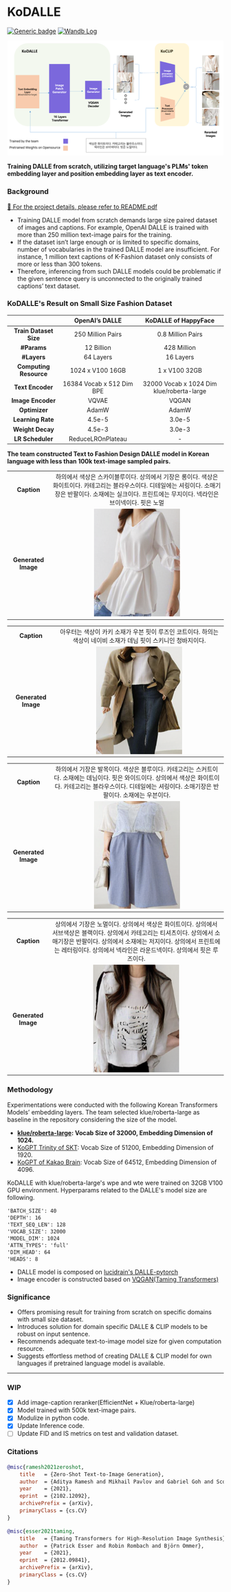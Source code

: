 # KoDALLE

[![Generic badge](https://img.shields.io/badge/📄-Presentation-blue.svg)](https://github.com/KR-HappyFace/KoDALLE/blob/main/README.pdf) [![Wandb Log](https://raw.githubusercontent.com/wandb/assets/main/wandb-github-badge-gradient.svg)](https://wandb.ai/happyface-boostcamp/final)

[![image-20211227151557604](assets/README/image-20211227151557604.png)](https://github.com/KR-HappyFace/KoDALLE/blob/main/README.pdf)

**Training DALLE from scratch, utilizing target language's PLMs' token embedding layer and position embedding layer as text encoder.**

### Background

[📂 For the project details, please refer to README.pdf](https://github.com/KR-HappyFace/KoDALLE/blob/main/README.pdf)

- Training DALLE model from scratch demands large size paired dataset of images and captions. For example, OpenAI DALLE is trained with more than 250 million text-image pairs for the training.
- If the dataset isn’t large enough or is limited to specific domains, number of vocabularies in the trained DALLE model are insufficient. For instance, 1 million text captions of K-Fashion dataset only consists of more or less than 300 tokens.
- Therefore, inferencing from such DALLE models could be problematic if the given sentence query is unconnected to the originally trained captions’ text dataset.

### KoDALLE's Result on Small Size Fashion Dataset

|                        |      OpenAI’s DALLE       |           KoDALLE of HappyFace            |
| :--------------------: | :-----------------------: | :---------------------------------------: |
| **Train Dataset Size** |     250 Million Pairs     |             0.8 Million Pairs             |
|      **#Params**       |        12 Billion         |                428 Million                |
|      **#Layers**       |         64 Layers         |                 16 Layers                 |
| **Computing Resource** |     1024 x V100 16GB      |               1 x V100 32GB               |
|    **Text Encoder**    | 16384 Vocab x 512 Dim BPE | 32000 Vocab x 1024 Dim klue/roberta-large |
|   **Image Encoder**    |           VQVAE           |                   VQGAN                   |
|     **Optimizer**      |           AdamW           |                   AdamW                   |
|   **Learning Rate**    |          4.5e-5           |                  3.0e-5                   |
|    **Weight Decay**    |          4.5e-3           |                  3.0e-3                   |
|    **LR Scheduler**    |     ReduceLROnPlateau     |                     -                     |

**The team constructed Text to Fashion Design DALLE model in Korean language with less than 100k text-image sampled pairs.**

|                     |                                                                                                                                                                                                                      |
| :-----------------: | :------------------------------------------------------------------------------------------------------------------------------------------------------------------------------------------------------------------: |
|     **Caption**     | 하의에서 색상은 스카이블루이다. 상의에서 기장은 롱이다. 색상은 화이트이다. 카테고리는 블라우스이다. 디테일에는 셔링이다. 소매기장은 반팔이다. 소재에는 실크이다. 프린트에는 무지이다. 넥라인은 브이넥이다. 핏은 노멀 |
| **Generated Image** |                                                              <img height="250" width="200" alt="image" src="assets/README/image-20211227152252313.png">                                                              |

|                     |                                                                                                                   |
| :-----------------: | :---------------------------------------------------------------------------------------------------------------: |
|     **Caption**     | 아우터는 색상이 카키 소재가 우븐 핏이 루즈인 코트이다. 하의는 색상이 네이비 소재가 데님 핏이 스키니인 청바지이다. |
| **Generated Image** |            <img height="250" width="200" alt="image" src="assets/README/image-20211227152034538.png">             |

|                     |                                                                                                                                                                                                                         |
| :-----------------: | :---------------------------------------------------------------------------------------------------------------------------------------------------------------------------------------------------------------------: |
|     **Caption**     | 하의에서 기장은 발목이다. 색상은 블루이다. 카테고리는 스커트이다. 소재에는 데님이다. 핏은 와이드이다. 상의에서 색상은 화이트이다. 카테고리는 블라우스이다. 디테일에는 셔링이다. 소매기장은 반팔이다. 소재에는 우븐이다. |
| **Generated Image** |                                                               <img height="250" width="200" alt="image" src="assets/README/image-20211227152127324.png">                                                                |

|                     |                                                                                                                                                                                                                                                                       |
| :-----------------: | :-------------------------------------------------------------------------------------------------------------------------------------------------------------------------------------------------------------------------------------------------------------------: |
|     **Caption**     | 상의에서 기장은 노멀이다. 상의에서 색상은 화이트이다. 상의에서 서브색상은 블랙이다. 상의에서 카테고리는 티셔츠이다. 상의에서 소매기장은 반팔이다. 상의에서 소재에는 저지이다. 상의에서 프린트에는 레터링이다. 상의에서 넥라인은 라운드넥이다. 상의에서 핏은 루즈이다. |
| **Generated Image** |                                                                                      <img height="250" width="200" alt="image" src="assets/README/image-20211227152337621.png">                                                                                       |

### Methodology

Experimentations were conducted with the following Korean Transformers Models’ embedding layers. The team selected klue/roberta-large as baseline in the repository considering the size of the model.

- **[klue/roberta-large](https://huggingface.co/klue/roberta-large): Vocab Size of 32000, Embedding Dimension of 1024.**
- [KoGPT Trinity of SKT](https://huggingface.co/skt/ko-gpt-trinity-1.2B-v0.5): Vocab Size of 51200, Embedding Dimension of 1920.
- [KoGPT of Kakao Brain](https://huggingface.co/kakaobrain/kogpt): Vocab Size of 64512, Embedding Dimension of 4096.

KoDALLE with klue/roberta-large's wpe and wte were trained on 32GB V100 GPU environment. Hyperparams related to the DALLE's model size are following.

```
'BATCH_SIZE': 40
'DEPTH': 16
'TEXT_SEQ_LEN': 128
'VOCAB_SIZE': 32000
'MODEL_DIM': 1024
'ATTN_TYPES': 'full'
'DIM_HEAD': 64
'HEADS': 8
```

- DALLE model is composed on [lucidrain's DALLE-pytorch](https://github.com/lucidrains/DALLE-pytorch)
- Image encoder is constructed based on [VQGAN(Taming Transformers)](https://github.com/CompVis/taming-transformers#training-on-custom-data)

### Significance

- Offers promising result for training from scratch on specific domains with small size dataset.
- Introduces solution for domain specific DALLE & CLIP models to be robust on input sentence.
- Recommends adequate text-to-image model size for given computation resource.
- Suggests effortless method of creating DALLE & CLIP model for own languages if pretrained language model is available.

---

### WIP

- [x] Add image-caption reranker(EfficientNet + Klue/roberta-large)
- [x] Model trained with 500k text-image pairs.
- [x] Modulize in python code.
- [x] Update Inference code.
- [ ] Update FID and IS metrics on test and validation dataset.

### Citations

```bibtex
@misc{ramesh2021zeroshot,
    title   = {Zero-Shot Text-to-Image Generation},
    author  = {Aditya Ramesh and Mikhail Pavlov and Gabriel Goh and Scott Gray and Chelsea Voss and Alec Radford and Mark Chen and Ilya Sutskever},
    year    = {2021},
    eprint  = {2102.12092},
    archivePrefix = {arXiv},
    primaryClass = {cs.CV}
}

```

```bibtex
@misc{esser2021taming,
    title   = {Taming Transformers for High-Resolution Image Synthesis},
    author  = {Patrick Esser and Robin Rombach and Björn Ommer},
    year    = {2021},
    eprint  = {2012.09841},
    archivePrefix = {arXiv},
    primaryClass = {cs.CV}
}
```
